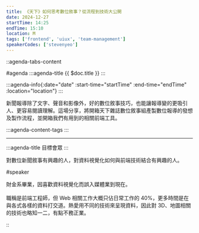 ```yaml
---
title: 《天下》如何思考數位敘事？從流程到技術大公開
date: 2024-12-27
startTime: 14:25
endTime: 15:10
location: M
tags: ['frontend', 'uiux', 'team-management']
speakerCodes: ['stevenyeo']
---
```


::agenda-tabs-content
<!--議程資訊-->
#agenda
:::agenda-title
{{ $doc.title }}
:::

:::agenda-info{:date="date" :start-time="startTime" :end-time="endTime" :location="location"}
:::

<!--議程資訊(內容)-->
新聞報導除了文字、聲音和影像外，好的數位敘事技巧，也能讓報導變的更吸引人、更容易閱讀理解。這場分享，將開箱天下雜誌數位敘事組產製數位報導的發想及製作流程，並開箱我們有用到的相關前端工具。

:::agenda-content-tags
:::

---

:::agenda-title
目標會眾
:::

<!--目標會眾(內容)-->
對數位新聞敘事有興趣的人，對資料視覺化如何與前端技術結合有興趣的人。

<!--講者介紹-->
#speaker
<!--講者介紹(內容)-->
財金系畢業，因喜歡資料視覺化而誤入媒體業到現在。
<br><br>
職稱是前端工程師，但 Web 相關工作大概只佔日常工作的 40%，更多時間是在與各式各樣的資料打交道。熱愛用不同的技術來呈現資料，因此對 3D、地圖相關的技術也略知一二，有點不務正業。

::
